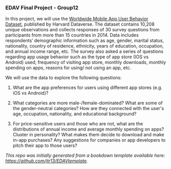 ### EDAV Final Project - Group12

In this project, we will use the [Worldwide Mobile App User Behavior Dataset](https://dataverse.harvard.edu/dataset.xhtml?persistentId=doi:10.7910/DVN/27459), published by Harvard Dataverse. The dataset contains 10,208 unique observations and collects responses of 30 survey questions from participants from more than 15 countries in 2014. Data includes respondents’ demographic information such as age, gender, marital status, nationality, country of residence, ethnicity, years of education, occupation, and annual income range, etc. The survey also asked a series of questions regarding app usage behavior such as the type of app store (IOS vs Android) used, frequency of visiting app store, monthly downloads, monthly
spending on apps, reasons for using/ not using an app, etc.

We will use the data to explore the following questions:

1. What are the app preferences for users using different app stores (e.g. iOS vs Android)?

2. What categories are more male-/female-dominated? What are some of the gender-neutral categories? How are they connected with the user's age, occupation, nationality, and educational background?

3. For price-sensitive users and those who are not, what are the distributions of annual income and average monthly spending on apps? Cluster in personality? What makes them decide to download and make in-app purchases? Any suggestions for companies or app developers to pitch their app to those users?

*This repo was initially generated from a bookdown template available here: https://github.com/jtr13/EDAVtemplate.*	
